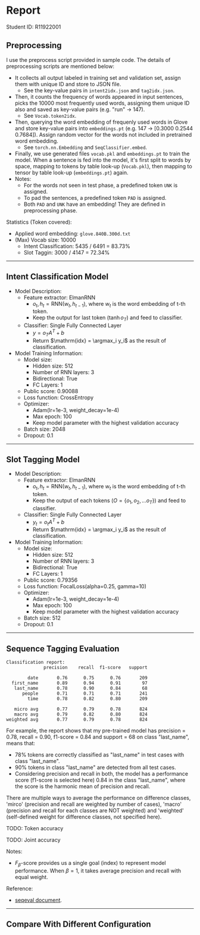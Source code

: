 # Report

Student ID: R11922001

## Preprocessing

I use the preprocess script provided in sample code. The details of preprocessing scripts are mentioned below:
- It collects all output labeled in training set and validation set, assign them with unique ID and store to JSON file.
  - See the key-value pairs in `intent2idx.json` and `tag2idx.json`.
- Then, it counts the frequency of words appeared in input sentences, picks the 10000 most frequently used words, assigning them unique ID also and saved as key-value pairs (e.g. "run" -> 147).
  - See `Vocab.token2idx`.
- Then, querying the word embedding of frequenly used words in Glove and store key-value pairs into `embeddings.pt` (e.g. 147 -> [0.3000 0.2544 0.7684]). Assign random vector for the words not included in pretrained word embedding.
  - See `torch.nn.Embedding` and `SeqClassifier.embed`.
- Finally, we use generated files `vocab.pkl` and `embeddings.pt` to train the model. When a sentence is fed into the model, it's first split to words by space, mapping to tokens by table look-up (`Vocab.pkl`), then mapping to tensor by table look-up (`embeddings.pt`) again.
- Notes:
  - For the words not seen in test phase, a predefined token `UNK` is assigned.
  - To pad the sentences, a predefined token `PAD` is assigned.
  - Both `PAD` and `UNK` have an embedding! They are defined in preprocessing phase.

Statistics (Token covered):
- Applied word embedding: `glove.840B.300d.txt`
- (Max) Vocab size: 10000
  - Intent Classification: 5435 / 6491 = 83.73%
  - Slot Taggin: 3000 / 4147 = 72.34%

---

## Intent Classification Model

- Model Description:
  - Feature extractor: ElmanRNN
    - $o_t, h_t = \mathrm{RNN}(w_t, h_{t-1})$, where $w_t$ is the word embedding of t-th token.
    - Keep the output for last token ($\tanh{o_T}$) and feed to classifier.
  - Classifier: Single Fully Connected Layer
    - $y = o_TA^T + b$
    - Return $\mathrm{idx} = \argmax_i y_i$ as the result of classification.
- Model Training Information:
  - Model size:
    - Hidden size: 512
    - Number of RNN layers: 3
    - Bidirectional: True
    - FC Layers: 1
  - Public score: 0.90088
  - Loss function: CrossEntropy
  - Optimizer:
    - Adam(lr=1e-3, weight_decay=1e-4)
    - Max epoch: 100
    - Keep model parameter with the highest validation accuracy
  - Batch size: 2048
  - Dropout: 0.1

---

## Slot Tagging Model

- Model Description:
  - Feature extractor: ElmanRNN
    - $o_t, h_t = \mathrm{RNN}(w_t, h_{t-1})$, where $w_t$ is the word embedding of t-th token.
    - Keep the output of each tokens ($O = \{o_1, o_2, ...o_T\}$) and feed to classifier.
  - Classifier: Single Fully Connected Layer
    - $y_t = o_tA^T + b$
    - Return $\mathrm{idx} = \argmax_i y_i$ as the result of classification.
- Model Training Information:
  - Model size:
    - Hidden size: 512
    - Number of RNN layers: 3
    - Bidirectional: True
    - FC Layers: 1
  - Public score: 0.79356
  - Loss function: FocalLoss(alpha=0.25, gamma=10)
  - Optimizer:
    - Adam(lr=1e-3, weight_decay=1e-4)
    - Max epoch: 100
    - Keep model parameter with the highest validation accuracy
  - Batch size: 512
  - Dropout: 0.1

---

## Sequence Tagging Evaluation

```
Classification report:
              precision    recall  f1-score   support

        date       0.76      0.75      0.76       209
  first_name       0.89      0.94      0.91        97
   last_name       0.78      0.90      0.84        68
      people       0.71      0.71      0.71       241
        time       0.78      0.82      0.80       209

   micro avg       0.77      0.79      0.78       824
   macro avg       0.79      0.82      0.80       824
weighted avg       0.77      0.79      0.78       824
```

For example, the report shows that my pre-trained model has precision = 0.78, recall = 0.90, f1-score = 0.84 and support = 68 on class "last_name", means that:
- 78% tokens are correctly classified as "last_name" in test cases with class "last_name".
- 90% tokens in class "last_name" are detected from all test cases.
- Considering precision and recall in both, the model has a performance score (f1-score is selected here) 0.84 in the class "last_name", where the score is the harmonic mean of precision and recall.

There are multiple ways to average the performance on difference classes, 'mirco' (precision and recall are weighted by number of cases), 'macro' (precision and recall for each classes are NOT weighted) and 'weighted' (self-defined weight for difference classes, not specified here).

TODO: Token accuracy

TODO: Joint accuracy

Notes:
- $F_\beta$-score provides us a single goal (index) to represent model performance. When $\beta = 1$, it takes average precision and recall with equal weight.

Reference:
- [seqeval document](https://github.com/chakki-works/seqeval/blob/master/seqeval/metrics/sequence_labeling.py#L41).


---

## Compare With Different Configuration